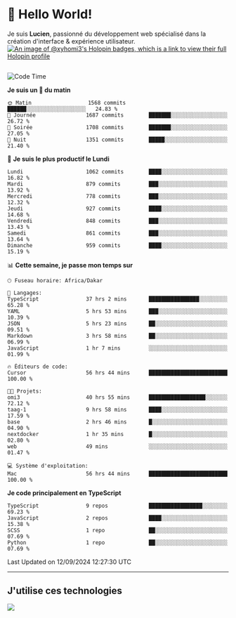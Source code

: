 # 👋 Hello World!

Je suis **Lucien**, passionné du développement web spécialisé dans la création d'interface & expérience utilisateur.
[![An image of @xyhomi3's Holopin badges, which is a link to view their full Holopin profile](https://holopin.me/xyhomi3)](https://holopin.io/@xyhomi3)

##

<!--START_SECTION:waka-->
![Code Time](http://img.shields.io/badge/Code%20Time-2%2C031%20hrs%2052%20mins-blue)

**Je suis un 🐤 du matin** 

```text
🌞 Matin                  1568 commits        ██████░░░░░░░░░░░░░░░░░░░   24.83 % 
🌆 Journée                1687 commits        ███████░░░░░░░░░░░░░░░░░░   26.72 % 
🌃 Soirée                 1708 commits        ███████░░░░░░░░░░░░░░░░░░   27.05 % 
🌙 Nuit                   1351 commits        █████░░░░░░░░░░░░░░░░░░░░   21.40 % 
```
📅 **Je suis le plus productif le Lundi** 

```text
Lundi                    1062 commits        ████░░░░░░░░░░░░░░░░░░░░░   16.82 % 
Mardi                    879 commits         ███░░░░░░░░░░░░░░░░░░░░░░   13.92 % 
Mercredi                 778 commits         ███░░░░░░░░░░░░░░░░░░░░░░   12.32 % 
Jeudi                    927 commits         ████░░░░░░░░░░░░░░░░░░░░░   14.68 % 
Vendredi                 848 commits         ███░░░░░░░░░░░░░░░░░░░░░░   13.43 % 
Samedi                   861 commits         ███░░░░░░░░░░░░░░░░░░░░░░   13.64 % 
Dimanche                 959 commits         ████░░░░░░░░░░░░░░░░░░░░░   15.19 % 
```


📊 **Cette semaine, je passe mon temps sur** 

```text
🕑︎ Fuseau horaire: Africa/Dakar

💬 Langages: 
TypeScript               37 hrs 2 mins       ████████████████░░░░░░░░░   65.28 % 
YAML                     5 hrs 53 mins       ███░░░░░░░░░░░░░░░░░░░░░░   10.39 % 
JSON                     5 hrs 23 mins       ██░░░░░░░░░░░░░░░░░░░░░░░   09.51 % 
Markdown                 3 hrs 58 mins       ██░░░░░░░░░░░░░░░░░░░░░░░   06.99 % 
JavaScript               1 hr 7 mins         ░░░░░░░░░░░░░░░░░░░░░░░░░   01.99 % 

🔥 Éditeurs de code: 
Cursor                   56 hrs 44 mins      █████████████████████████   100.00 % 

🐱‍💻 Projets: 
omi3                     40 hrs 55 mins      ██████████████████░░░░░░░   72.12 % 
taag-1                   9 hrs 58 mins       ████░░░░░░░░░░░░░░░░░░░░░   17.59 % 
base                     2 hrs 46 mins       █░░░░░░░░░░░░░░░░░░░░░░░░   04.90 % 
nextdocker               1 hr 35 mins        █░░░░░░░░░░░░░░░░░░░░░░░░   02.80 % 
web                      49 mins             ░░░░░░░░░░░░░░░░░░░░░░░░░   01.47 % 

💻 Système d'exploitation: 
Mac                      56 hrs 44 mins      █████████████████████████   100.00 % 
```

**Je code principalement en TypeScript** 

```text
TypeScript               9 repos             █████████████████░░░░░░░░   69.23 % 
JavaScript               2 repos             ████░░░░░░░░░░░░░░░░░░░░░   15.38 % 
SCSS                     1 repo              ██░░░░░░░░░░░░░░░░░░░░░░░   07.69 % 
Python                   1 repo              ██░░░░░░░░░░░░░░░░░░░░░░░   07.69 % 
```




 Last Updated on 12/09/2024 12:27:30 UTC
<!--END_SECTION:waka-->
---

## J'utilise ces technologies

<p align="left">
  <a href="https://skillicons.dev">
    <img src="https://skillicons.dev/icons?i=ts,js,md,scss,tailwind,react,docker,express,astro,vite,nextjs,vercel,figma,ableton" />
  </a>
</p>

